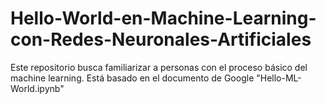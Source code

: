 # Hello-World-en-Machine-Learning-con-Redes-Neuronales-Artificiales
Este repositorio busca familiarizar a personas con el proceso básico del machine learning. Está basado en el documento de Google "Hello-ML-World.ipynb"
